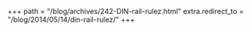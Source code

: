 +++
path = "/blog/archives/242-DIN-rail-rulez.html"
extra.redirect_to = "/blog/2014/05/14/din-rail-rulez/"
+++
